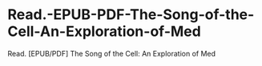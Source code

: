 # Read.-EPUB-PDF-The-Song-of-the-Cell-An-Exploration-of-Med
Read. [EPUB/PDF] The Song of the Cell: An Exploration of Med
